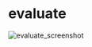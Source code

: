 # evaluate

![evaluate_screenshot](https://github.com/user-attachments/assets/091e9bb5-3a59-45bc-a734-ee3fc2e14c87)
